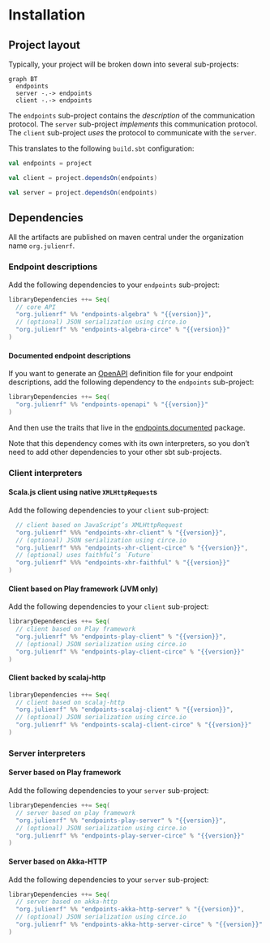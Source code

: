 # Installation

## Project layout

Typically, your project will be broken down into several sub-projects:

~~~ mermaid
graph BT
  endpoints
  server -.-> endpoints
  client -.-> endpoints
~~~

The `endpoints` sub-project contains the *description* of the communication
protocol. The `server` sub-project *implements* this communication protocol.
The `client` sub-project *uses* the protocol to communicate with the `server`.

This translates to the following `build.sbt` configuration:

~~~ scala
val endpoints = project

val client = project.dependsOn(endpoints)

val server = project.dependsOn(endpoints)
~~~

## Dependencies

All the artifacts are published on maven central under the organization
name `org.julienrf`.

### Endpoint descriptions

Add the following dependencies to your `endpoints` sub-project:

~~~ scala expandVars=true
libraryDependencies ++= Seq(
  // core API
  "org.julienrf" %% "endpoints-algebra" % "{{version}}",
  // (optional) JSON serialization using circe.io
  "org.julienrf" %% "endpoints-algebra-circe" % "{{version}}"
)
~~~

#### Documented endpoint descriptions

If you want to generate an [OpenAPI](https://www.openapis.org/) definition file
for your endpoint descriptions, add the following dependency to the `endpoints`
sub-project:

~~~ scala expandVars=true
libraryDependencies ++= Seq(
  "org.julienrf" %% "endpoints-openapi" % "{{version}}"
)
~~~

And then use the traits that live in the [endpoints.documented](api:endpoints.documented.package)
package.

Note that this dependency comes with its own interpreters, so you don’t need to add
other dependencies to your other sbt sub-projects.

### Client interpreters

#### Scala.js client using native `XMLHttpRequest`s

Add the following dependencies to your `client` sub-project:

~~~ scala expandVars=true
  // client based on JavaScript’s XMLHttpRequest
  "org.julienrf" %%% "endpoints-xhr-client" % "{{version}}",
  // (optional) JSON serialization using circe.io
  "org.julienrf" %%% "endpoints-xhr-client-circe" % "{{version}}",
  // (optional) uses faithful’s `Future`
  "org.julienrf" %%% "endpoints-xhr-faithful" % "{{version}}"
)
~~~

#### Client based on Play framework (JVM only)

Add the following dependencies to your `client` sub-project:

~~~ scala expandVars=true
libraryDependencies ++= Seq(
  // client based on Play framework
  "org.julienrf" %% "endpoints-play-client" % "{{version}}",
  // (optional) JSON serialization using circe.io
  "org.julienrf" %% "endpoints-play-client-circe" % "{{version}}"
)
~~~

#### Client backed by scalaj-http

~~~ scala expandVars=true
libraryDependencies ++= Seq(
  // client based on scalaj-http
  "org.julienrf" %% "endpoints-scalaj-client" % "{{version}}",
  // (optional) JSON serialization using circe.io
  "org.julienrf" %% "endpoints-scalaj-client-circe" % "{{version}}"
)
~~~

### Server interpreters

#### Server based on Play framework

Add the following dependencies to your `server` sub-project:

~~~ scala expandVars=true
libraryDependencies ++= Seq(
  // server based on play framework
  "org.julienrf" %% "endpoints-play-server" % "{{version}}",
  // (optional) JSON serialization using circe.io
  "org.julienrf" %% "endpoints-play-server-circe" % "{{version}}"
)
~~~

#### Server based on Akka-HTTP

Add the following dependencies to your `server` sub-project:

~~~ scala expandVars=true
libraryDependencies ++= Seq(
  // server based on akka-http
  "org.julienrf" %% "endpoints-akka-http-server" % "{{version}}",
  // (optional) JSON serialization using circe.io
  "org.julienrf" %% "endpoints-akka-http-server-circe" % "{{version}}"
)
~~~
